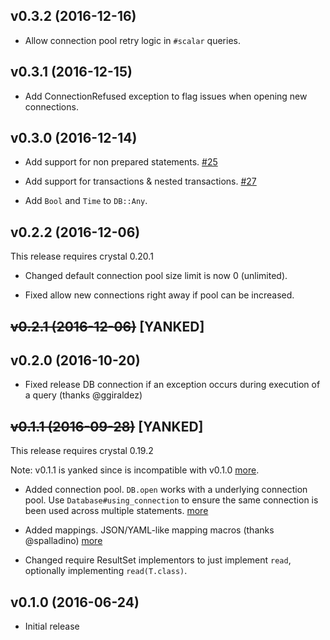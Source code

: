 ## v0.3.2 (2016-12-16)

* Allow connection pool retry logic in `#scalar` queries.

## v0.3.1 (2016-12-15)

* Add ConnectionRefused exception to flag issues when opening new connections.

## v0.3.0 (2016-12-14)

* Add support for non prepared statements. [#25](https://github.com/crystal-lang/crystal-db/pull/25)

* Add support for transactions & nested transactions. [#27](https://github.com/crystal-lang/crystal-db/pull/27)

* Add `Bool` and `Time` to `DB::Any`.

## v0.2.2 (2016-12-06)

This release requires crystal 0.20.1

* Changed default connection pool size limit is now 0 (unlimited).

* Fixed allow new connections right away if pool can be increased.

## ~~v0.2.1 (2016-12-06)~~ [YANKED]

## v0.2.0 (2016-10-20)

* Fixed release DB connection if an exception occurs during execution of a query (thanks @ggiraldez)

## ~~v0.1.1 (2016-09-28)~~ [YANKED]

This release requires crystal 0.19.2

Note: v0.1.1 is yanked since is incompatible with v0.1.0 [more](https://github.com/crystal-lang/crystal-mysql/issues/10).

* Added connection pool. `DB.open` works with a underlying connection pool. Use `Database#using_connection` to ensure the same connection is been used across multiple statements. [more](https://github.com/crystal-lang/crystal-db/pull/12)

* Added mappings. JSON/YAML-like mapping macros (thanks @spalladino) [more](https://github.com/crystal-lang/crystal-db/pull/2)

* Changed require ResultSet implementors to just implement `read`, optionally implementing `read(T.class)`.

## v0.1.0 (2016-06-24)

* Initial release
